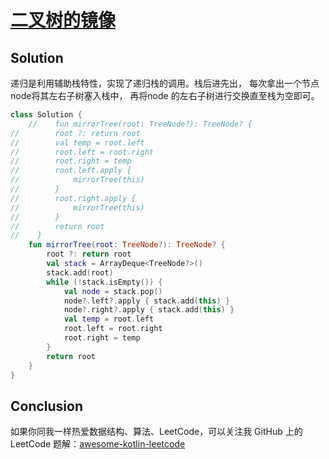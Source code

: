 # [二叉树的镜像][title]

## Solution
递归是利用辅助栈特性，实现了递归栈的调用。栈后进先出， 每次拿出一个节点node将其左右子树塞入栈中，
再将node 的左右子树进行交换直至栈为空即可。
```kotlin
class Solution {
    //    fun mirrorTree(root: TreeNode?): TreeNode? {
//        root ?: return root
//        val temp = root.left
//        root.left = root.right
//        root.right = temp
//        root.left.apply {
//            mirrorTree(this)
//        }
//        root.right.apply {
//            mirrorTree(this)
//        }
//        return root
//    }
    fun mirrorTree(root: TreeNode?): TreeNode? {
        root ?: return root
        val stack = ArrayDeque<TreeNode?>()
        stack.add(root)
        while (!stack.isEmpty()) {
            val node = stack.pop()
            node?.left?.apply { stack.add(this) }
            node?.right?.apply { stack.add(this) }
            val temp = root.left
            root.left = root.right
            root.right = temp
        }
        return root
    }
}
```

## Conclusion
如果你同我一样热爱数据结构、算法、LeetCode，可以关注我 GitHub 上的 LeetCode 题解：[awesome-kotlin-leetcode][akl]



[title]: https://leetcode-cn.com/problems/er-cha-shu-de-jing-xiang-lcof/
[akl]: https://github.com/NightXlt/awesome-kotlin-leetcode
